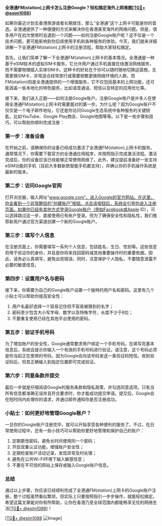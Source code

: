 **全港通FM(station)上网卡怎么注册Google？轻松搞定海外上网难题[[TG💪+ @esim1088](https://t.me/s/esim1088)]**

如果你最近计划去香港旅游或者长期居住，那么“全港通”这个上网卡可能是你的首选。全港通提供了一种便捷的方式来解决你在香港甚至海外的网络问题。但是，很多用户在初次使用时会遇到一个问题——如何注册Google账户呢？这不仅是一个技术问题，更可能影响到你后续使用手机和各种服务的体验。今天，我们就来详细讲解一下全港通FM(station)上网卡的注册流程，帮助大家轻松搞定。

首先，让我们简单了解一下全港通FM(station)上网卡的基本情况。全港通是一种基于eSIM技术的虚拟SIM卡服务，它允许用户通过手机直接在线激活网络服务，而不需要物理插入实体SIM卡。这种卡的好处在于你可以随时随地切换运营商，无需更换SIM卡，非常适合经常旅行或需要频繁更换网络环境的人群。而FM(station)则是全港通提供的一个增值服务，它不仅包括基本的上网功能，还可能涵盖一些本地化的特色服务，比如语音通话、短信以及特定的应用优化等。

接下来，我们进入正题——如何注册Google账户。注册Google账户是许多人在使用全港通FM(station)上网卡时需要面对的第一步。为什么呢？因为Google账户不仅仅是一个电子邮件地址，它还是你访问Google生态系统中各种服务的关键钥匙，比如YouTube、Google Play商店、Google地图等等。以下是一些步骤和技巧，可以帮助你顺利完成注册：

### 第一步：准备设备

在开始之前，请确保你的设备已经成功激活了全港通FM(station)上网卡的服务。通常情况下，你需要下载官方的全港通应用程序，并按照指示完成激活流程。激活完成后，你的设备应该已经能够正常使用网络了。此外，建议提前准备好一张支持eSIM功能的手机（目前大多数新款智能手机都支持），并确认你的手机操作系统是最新的版本。

### 第二步：访问Google官网

打开浏览器，输入网址“www.google.com”，进入Google的官方网站。在这里，你会看到一个非常醒目的“创建账户”按钮。点击该按钮后，系统会引导你进入注册页面。如果你已经有其他方式登录Google账户（例如Facebook或Apple ID），可以选择跳过这一步，直接使用已有账户登录。但为了确保安全性和隐私性，我们推荐新用户通过官方渠道创建一个新的Google账户。

### 第三步：填写个人信息

在注册页面上，你需要填写一系列个人信息，包括姓名、生日、性别等。这些信息将用于验证你的身份，并且是你将来找回密码或其他重要操作时的重要依据。因此，请务必认真填写，避免出现错误。同时，注意保护个人隐私，不要随意泄露不必要的敏感信息。

### 第四步：设置用户名与密码

接下来，你需要为自己的Google账户设置一个独特的用户名和密码。这里有几个小贴士可以帮助你提高安全性：
1. 用户名最好选择一个容易记住但不容易被猜到的名字；
2. 密码至少包含大小写字母、数字以及特殊字符，长度不少于8位；
3. 不要重复使用已经在其他平台使用的密码。

### 第五步：验证手机号码

为了增加账户的安全性，Google通常要求用户绑定一个手机号码。在填写完基本信息后，系统会提示你输入一个有效的手机号码进行验证。请注意，这个号码必须是你当前正在使用的号码，因为Google会向该号码发送一条验证码短信。收到验证码后，将其正确输入到指定位置即可完成验证。

### 第六步：同意条款并提交

最后一步就是仔细阅读Google的服务条款和隐私政策，并勾选同意选项。只有当所有信息都准确无误并且符合要求时，你才能成功提交申请。提交后，Google会在短时间内处理你的请求，并通过邮件通知你是否注册成功。

### 小贴士：如何更好地管理Google账户？

一旦你的Google账户注册完毕，就可以开始享受各种便利的服务了。不过，在日常使用过程中，还有一些小技巧可以帮助你更好地管理和保护自己的账户：
1. 定期更改密码，避免长时间使用同一个密码；
2. 开启双重认证功能，增强账户安全性；
3. 定期检查账户活动记录，发现异常及时处理；
4. 避免在公共Wi-Fi环境下输入敏感信息；
5. 不要在不可信的网站上保存或输入Google账户信息。

### 总结

通过以上步骤，你应该已经顺利完成了全港通FM(station)上网卡的Google账户注册。整个过程虽然看似繁琐，但实际上只要按照指引一步步操作，就能轻松搞定。希望这篇文章能对你有所帮助，让你在香港乃至全球范围内都能畅享无忧的网络生活[[TG💪+ @esim1088](https://t.me/s/esim1088)]！

[[TG💪+ @esim1088](https://t.me/s/esim1088) ![Image](https://i.postimg.cc/4NQfJmqS/Snipaste-2025-05-13-00-14-12.png)]